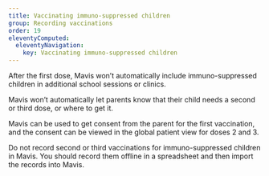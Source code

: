 ```yaml
---
title: Vaccinating immuno-suppressed children
group: Recording vaccinations
order: 19
eleventyComputed:
  eleventyNavigation:
    key: Vaccinating immuno-suppressed children
---
```


After the first dose, Mavis won’t automatically include immuno-suppressed children in additional school sessions or clinics.

Mavis won’t automatically let parents know that their child needs a second or third dose, or where to get it.

Mavis can be used to get consent from the parent for the first vaccination, and the consent can be viewed in the global patient view for doses 2 and 3.

Do not record second or third vaccinations for immuno-suppressed children in Mavis. You should record them offline in a spreadsheet and then import the records into Mavis.
